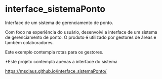 # interface_sistemaPonto
Interface de um sistema de gerenciamento de ponto.

Com foco na experiência do usuário, desenvolvi a interface de um sistema de gerenciamento de ponto. 
O produto é utilizado por gestores de áreas e também colaboradores.

Este exemplo contempla rotas para os gestores.

*Este projeto contempla apenas a interface do sistema

https://msclaus.github.io/interface_sistemaPonto/
